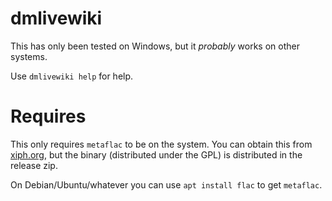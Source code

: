 # dmlivewiki

This has only been tested on Windows, but it *probably* works on other systems.

Use `dmlivewiki help` for help.

# Requires
This only requires `metaflac` to be on the system. You can obtain this from [xiph.org](https://xiph.org/flac/download.html), but the binary (distributed under the GPL) is distributed in the release zip.

On Debian/Ubuntu/whatever you can use `apt install flac` to get `metaflac`.
